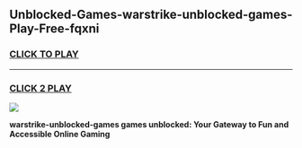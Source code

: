 
## Unblocked-Games-warstrike-unblocked-games-Play-Free-fqxni
<h3>
<a href="https://premium76.site?title=warstrike-unblocked-games&ref=23A">CLICK TO PLAY</a></h3>
<hr>

<h3>
<a href="https://premium76.site?title=warstrike-unblocked-games&ref=23A">CLICK 2 PLAY</a>
  
</h3>

<a href="https://premium76.site?title=warstrike-unblocked-games&ref=23A"><img src="https://clearcache.store/games.png"></a>


**warstrike-unblocked-games games unblocked: Your Gateway to Fun and Accessible Online Gaming**

